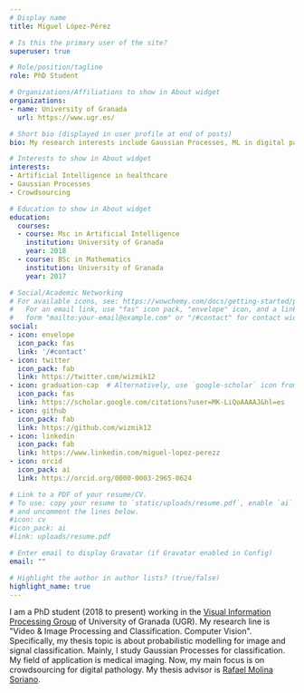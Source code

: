 ```yaml
---
# Display name
title: Miguel López-Pérez

# Is this the primary user of the site?
superuser: true

# Role/position/tagline
role: PhD Student

# Organizations/Affiliations to show in About widget
organizations:
- name: University of Granada
  url: https://www.ugr.es/

# Short bio (displayed in user profile at end of posts)
bio: My research interests include Gaussian Processes, ML in digital pathology and weakly supervised methods.

# Interests to show in About widget
interests:
- Artificial Intelligence in healthcare
- Gaussian Processes
- Crowdsourcing

# Education to show in About widget
education:
  courses:
  - course: Msc in Artificial Intelligence
    institution: University of Granada
    year: 2018
  - course: BSc in Mathematics
    institution: University of Granada
    year: 2017

# Social/Academic Networking
# For available icons, see: https://wowchemy.com/docs/getting-started/page-builder/#icons
#   For an email link, use "fas" icon pack, "envelope" icon, and a link in the
#   form "mailto:your-email@example.com" or "/#contact" for contact widget.
social:
- icon: envelope
  icon_pack: fas
  link: '/#contact'
- icon: twitter
  icon_pack: fab
  link: https://twitter.com/wizmik12
- icon: graduation-cap  # Alternatively, use `google-scholar` icon from `ai` icon pack
  icon_pack: fas
  link: https://scholar.google.com/citations?user=MK-LiQoAAAAJ&hl=es
- icon: github
  icon_pack: fab
  link: https://github.com/wizmik12
- icon: linkedin
  icon_pack: fab
  link: https://www.linkedin.com/miguel-lopez-perezz
- icon: orcid
  icon_pack: ai
  link: https://orcid.org/0000-0003-2965-0624

# Link to a PDF of your resume/CV.
# To use: copy your resume to `static/uploads/resume.pdf`, enable `ai` icons in `params.toml`, 
# and uncomment the lines below.
#icon: cv
#icon_pack: ai
#link: uploads/resume.pdf

# Enter email to display Gravatar (if Gravatar enabled in Config)
email: ""

# Highlight the author in author lists? (true/false)
highlight_name: true
---
```


I am a PhD student (2018 to present) working in the [Visual Information Processing Group](https://decsai.ugr.es/vip/index.html) of  University of Granada (UGR). My research line is "Video & Image Processing and Classification. Computer Vision". Specifically, my thesis topic is about probabilistic modelling for image and signal classification. Mainly, I study Gaussian Processes for classification. My field of application is medical imaging. Now, my main focus is on crowdsourcing for digital pathology. My thesis advisor is [Rafael Molina Soriano](https://decsai.ugr.es/~rms/).
